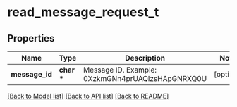 # read_message_request_t

## Properties
Name | Type | Description | Notes
------------ | ------------- | ------------- | -------------
**message_id** | **char \*** | Message ID. Example: 0XzkmGNn4prUAQlzsHApGNRXQ0U | [optional] 

[[Back to Model list]](../README.md#documentation-for-models) [[Back to API list]](../README.md#documentation-for-api-endpoints) [[Back to README]](../README.md)


